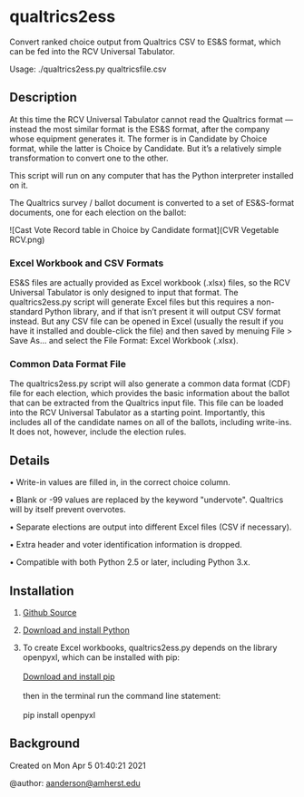 # qualtrics2ess

Convert ranked choice output from Qualtrics CSV to ES&S format, 
which can be fed into the RCV Universal Tabulator.

Usage: ./qualtrics2ess.py qualtricsfile.csv

## Description

At this time the RCV Universal Tabulator cannot read the Qualtrics format — instead the most similar format is the ES&S format, after the company whose equipment generates it. The former is in Candidate by Choice format, while the latter is Choice by Candidate. But it’s a relatively simple transformation to convert one to the other.

This script will run on any computer that has the Python interpreter installed on it.

The Qualtrics survey / ballot document is converted to a set of ES&S-format documents, one for each election on the ballot:

![Cast Vote Record table in Choice by Candidate format](CVR Vegetable RCV.png)

### Excel Workbook and CSV Formats

ES&S files are actually provided as Excel workbook (.xlsx) files, so the RCV Universal Tabulator is only designed to input that format. The qualtrics2ess.py script will generate Excel files but this requires a non-standard Python library, and if that isn’t present it will output CSV format instead. But any CSV file can be opened in Excel (usually the result if you have it installed and double-click the file) and then saved by menuing File > Save As… and select the File Format: Excel Workbook (.xlsx).

### Common Data Format File

The qualtrics2ess.py script will also generate a common data format (CDF) file for each election, which provides the basic information about the ballot that can be extracted from the Qualtrics input file. This file can be loaded into the RCV Universal Tabulator as a starting point. Importantly, this includes all of the candidate names on all of the ballots, including write-ins. It does not, however, include the election rules.

## Details

• Write-in values are filled in, in the correct choice column.

• Blank or -99 values are replaced by the keyword "undervote". 
Qualtrics will by itself prevent overvotes.

• Separate elections are output into different Excel files (CSV if necessary).

• Extra header and voter identification information is dropped.

• Compatible with both Python 2.5 or later, including Python 3.x.

## Installation

1. [Github Source](https://github.com/AmherstCollege/qualtrics2ess)

2. [Download and install Python](https://www.python.org/downloads/)

3. To create Excel workbooks, qualtrics2ess.py depends on the library openpyxl, which can be installed with pip:<br><br>
[Download and install pip](https://pypi.org/project/pip/)<br><br>
then in the terminal run the command line statement:<br><br>
pip install openpyxl

## Background

Created on Mon Apr  5 01:40:21 2021

@author: aanderson@amherst.edu

